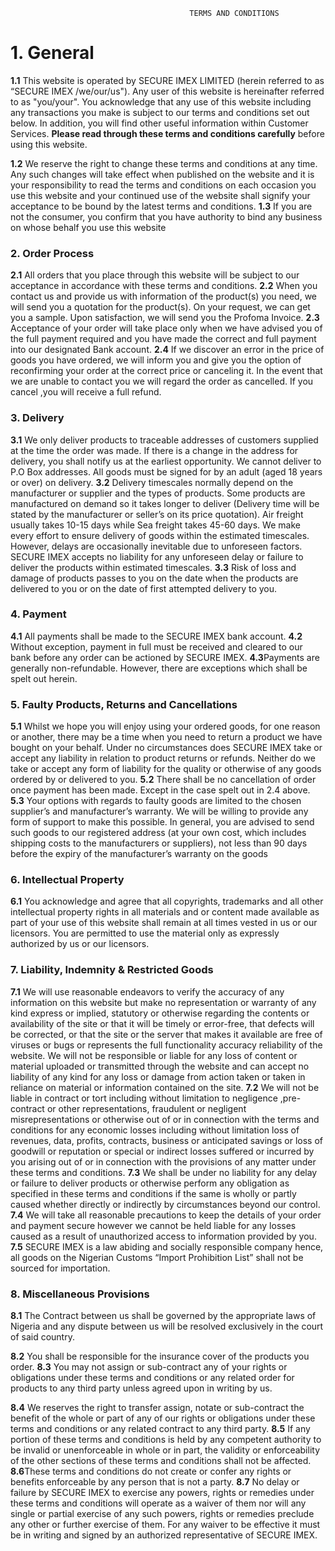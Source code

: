                                             TERMS AND CONDITIONS

# 1. General	
 **1.1** This website is operated by SECURE IMEX LIMITED (herein referred to as “SECURE IMEX /we/our/us"). Any user of this website is hereinafter referred to as "you/your". You acknowledge that any use of this website including any transactions you make is subject to our terms and conditions set out below. In addition, you will find other useful information within Customer Services. **Please read through these terms and conditions carefully** before using this website. 

**1.2** We reserve the right to change these terms and conditions at any time. Any such changes will take effect when published on the website and it is your responsibility to read the terms and conditions on each occasion you use this website and your continued use of the website shall signify your acceptance to be bound by the latest terms and conditions.
**1.3** If you are not the consumer, you confirm that you have authority to bind any business on whose behalf you use this website
 ### 2. Order Process
**2.1** All orders that you place through this website will be subject to our acceptance in accordance with these terms and conditions.
**2.2** When you contact us and provide us with information of the product(s) you need, we will send you a quotation for the product(s). On your request, we can get you a sample. Upon satisfaction, we will send you the Profoma Invoice. 
**2.3** Acceptance of your order will take place only when we have advised you of the full payment required and you have made the correct and full payment into our designated Bank account.
**2.4** If we discover an error in the price of goods you have ordered, we will inform you and give you the option of reconfirming your order at the correct price or canceling it. In the event that we are unable to contact you we will regard the order as cancelled. If you cancel ,you will receive a full refund.

### 3. Delivery 
**3.1** We only deliver products to traceable addresses of customers supplied at the time the order was made. If there is a change in the address for delivery, you shall notify us at the earliest opportunity. We cannot deliver to P.O Box addresses. All goods must be signed for by an adult (aged 18 years or over) on delivery.
**3.2** Delivery timescales normally depend on the manufacturer or supplier and the types of products. Some products are manufactured on demand so it takes longer to deliver (Delivery time will be stated by the manufacturer or seller’s on its price quotation). Air freight usually takes 10-15 days while Sea freight takes 45-60 days. We make every effort to ensure delivery of goods within the estimated timescales. However, delays are occasionally inevitable due to unforeseen factors. SECURE IMEX accepts no liability for any unforeseen delay or failure to deliver the products within estimated timescales.
**3.3** Risk of loss and damage of products passes to you on the date when the products are delivered to you or on the date of first attempted delivery to you.
### 4. Payment
**4.1** All payments shall be made to the SECURE IMEX bank account. 
**4.2** Without exception, payment in full must be received and cleared to our bank before any order can be actioned by SECURE IMEX.
**4.3**Payments are generally non-refundable. However, there are exceptions which shall be spelt out herein.

### 5. Faulty Products, Returns and Cancellations
**5.1** Whilst we hope you will enjoy using your ordered goods, for one reason or another, there may be a time when you need to return a product we have bought on your behalf. Under no circumstances does SECURE IMEX take or accept any liability in relation to product returns or refunds. Neither do we take or accept any form of liability for the quality or otherwise of any goods ordered by or delivered to you.
**5.2** There shall be no cancellation of order once payment has been made. Except in the case spelt out in 2.4 above. 
**5.3** Your options with regards to faulty goods are limited to the chosen supplier’s and manufacturer’s warranty. We will be willing to provide any form of support to make this possible. In general, you are advised to send such goods to our registered address (at your own cost, which includes shipping costs to the manufacturers or suppliers), not less than 90 days before the expiry of the manufacturer’s warranty on the goods
### 6. Intellectual Property
**6.1**  You acknowledge and agree  that all copyrights, trademarks and all other intellectual property rights in all materials and or content made available as part of your use of this website shall remain at all times vested in us or our licensors. You are permitted to use the material only as expressly authorized by us or our licensors.
### 7. Liability, Indemnity & Restricted Goods 
**7.1** We will use reasonable endeavors to verify the accuracy of any information on this website but make no representation or warranty of any kind express or implied, statutory or otherwise regarding the contents or availability of the site or that it will be timely or error-free, that defects will be corrected, or that the site or the server that makes it available are free of viruses or bugs or represents the full functionality accuracy reliability of the website.  We will not be responsible or liable for any loss of content or material uploaded or transmitted through the website and can accept no liability of any kind for any loss or damage from action taken or taken in reliance on material or information contained on the site.
**7.2** We will not be liable in contract or tort including without limitation to negligence ,pre-contract or other representations, fraudulent or negligent misrepresentations or otherwise out of or in connection with the terms and conditions for any economic losses including without limitation loss of revenues, data, profits, contracts, business or anticipated savings or loss of goodwill or reputation or special or indirect losses suffered or incurred by you arising out of or in connection with the provisions of any matter under these terms and conditions.
**7.3** We shall be under no liability for any delay or failure to deliver products or otherwise perform any obligation as specified in these terms and conditions if the same is wholly or partly caused whether directly or indirectly by circumstances beyond our control.
**7.4** We will take all reasonable precautions to keep the details of your order and payment secure however we cannot be held liable for any losses caused as a result of unauthorized access to information provided by you.
**7.5** SECURE IMEX is a law abiding and socially responsible company hence, all goods on the Nigerian Customs “Import Prohibition List” shall not be sourced for importation.
### 8. Miscellaneous Provisions 
**8.1** The Contract between us shall be governed by the appropriate laws of Nigeria and any dispute between us will be resolved exclusively in the court of said country.

**8.2** You shall be responsible for the insurance cover of the products you order.
**8.3** You may not assign or sub-contract any of your rights or obligations under these terms and conditions or any related order for products to any third party unless agreed upon in writing by us.

**8.4** We reserves the right to transfer assign, notate or sub-contract the benefit of the whole or part of any of our rights or obligations under these terms and conditions or any related contract to any third party.
**8.5** If any portion of these terms and conditions is held by any competent authority to be invalid or unenforceable in whole or in part, the validity or enforceability of the other sections of these terms and conditions shall not be affected.
**8.6**These terms and conditions do not create or confer any rights or benefits enforceable by any person that is not a party.
**8.7** No delay or failure by SECURE IMEX to exercise any powers, rights or remedies under these terms and conditions will operate as a waiver of them nor will any single or partial exercise of any such powers, rights or remedies preclude any other or further exercise of them. For any waiver to be effective it must be in writing and signed by an authorized representative of SECURE IMEX. 









